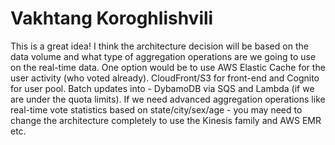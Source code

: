 # Vakhtang Koroghlishvili

This is a great idea! I think the architecture decision will be based on the data volume and what type of aggregation operations are we going to use on the real-time data. One option would be to use AWS Elastic Cache for the user activity (who voted already). CloudFront/S3 for front-end and Cognito for user pool. Batch updates into - DybamoDB via SQS and Lambda (if we are under the quota limits). If we need advanced aggregation operations like real-time vote statistics based on state/city/sex/age - you may need to change the architecture completely to use the Kinesis family and AWS EMR etc.
